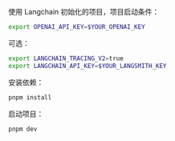 使用 Langchain 初始化的项目，项目启动条件：

```sh
export OPENAI_API_KEY=$YOUR_OPENAI_KEY
```

可选：

```sh
export LANGCHAIN_TRACING_V2=true
export LANGCHAIN_API_KEY=$YOUR_LANGSMITH_KEY
```

安装依赖：

```sh
pnpm install
```

启动项目：

```sh
pnpm dev
```
